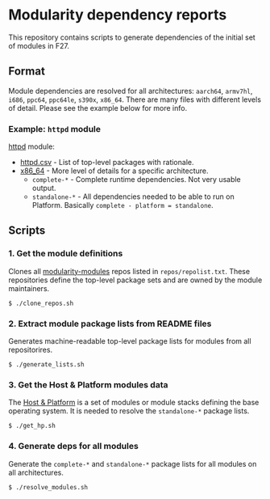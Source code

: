 # Modularity dependency reports

This repository contains scripts to generate dependencies of the initial set of modules in F27.

## Format

Module dependencies are resolved for all architectures: `aarch64`, `armv7hl`, `i686`, `ppc64`, `ppc64le`, `s390x`, `x86_64`. There are many files with different levels of detail. Please see the example below for more info.

### Example: `httpd` module

[httpd](modules/httpd) module:
  * [httpd.csv](modules/httpd/httpd.csv) - List of top-level packages with rationale.
  * [x86_64](modules/httpd/x86_64) - More level of details for a specific architecture.
    * `complete-*` - Complete runtime dependencies. Not very usable output.
    * `standalone-*` - All dependencies needed to be able to run on Platform. Basically `complete - platform = standalone`.

## Scripts

### 1. Get the module definitions

Clones all [modularity-modules](https://github.com/modularity-modules) repos listed in `repos/repolist.txt`. These repositories define the top-level package sets and are owned by the module maintainers.

```
$ ./clone_repos.sh
```

### 2. Extract module package lists from README files

Generates machine-readable top-level package lists for modules from all repositorires.

```
$ ./generate_lists.sh
```

### 3. Get the Host & Platform modules data

The [Host & Platform](https://github.com/fedora-modularity/hp) is a set of modules or module stacks defining the base operating system. It is needed to resolve the `standalone-*` package lists.

```
$ ./get_hp.sh
```

### 4. Generate deps for all modules

Generate the `complete-*` and `standalone-*` package lists for all modules on all architectures. 

```
$ ./resolve_modules.sh
```
